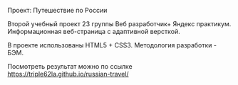 Проект: Путешествие по России

Второй учебный проект 23 группы Веб разработчик+ Яндекс практикум. Информационная веб-страница с адаптивной версткой.

В проекте использованы HTML5 + CSS3. Методология разработки - БЭМ.

Посмотреть результат можно по ссылке https://triple62la.github.io/russian-travel/

